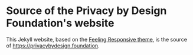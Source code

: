 # Source of the Privacy by Design Foundation's website

This Jekyll website, based on the [Feeling Responsive theme](https://https://github.com/Phlow/feeling-responsive), is the source of <https://privacybydesign.foundation>.
